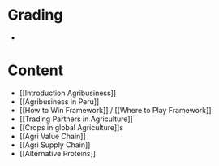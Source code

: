 # Grading
- 

# Content
- [[Introduction Agribusiness]]
- [[Agribusiness in Peru]]
- [[How to Win Framework]] / [[Where to Play Framework]]
- [[Trading Partners in Agriculture]]
- [[Crops in global Agriculture]]s
- [[Agri Value Chain]]
- [[Agri Supply Chain]]
- [[Alternative Proteins]]